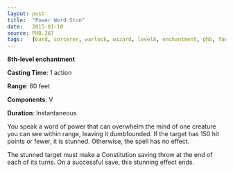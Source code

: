 ```yaml
---
layout: post
title:  "Power Word Stun"
date:   2015-01-10
source: PHB.267
tags:   [bard, sorcerer, warlock, wizard, level8, enchantment, phb, fan]
---
```


**8th-level enchantment**

**Casting Time**: 1 action

**Range**: 60 feet

**Components**: V

**Duration**: Instantaneous

You speak a word of power that can overwhelm the mind of one creature you can see within range, leaving it dumbfounded. If the target has 150 hit points or fewer, it is stunned. Otherwise, the spell has no effect.

The stunned target must make a Constitution saving throw at the end of each of its turns.  On a successful save, this stunning effect ends.
